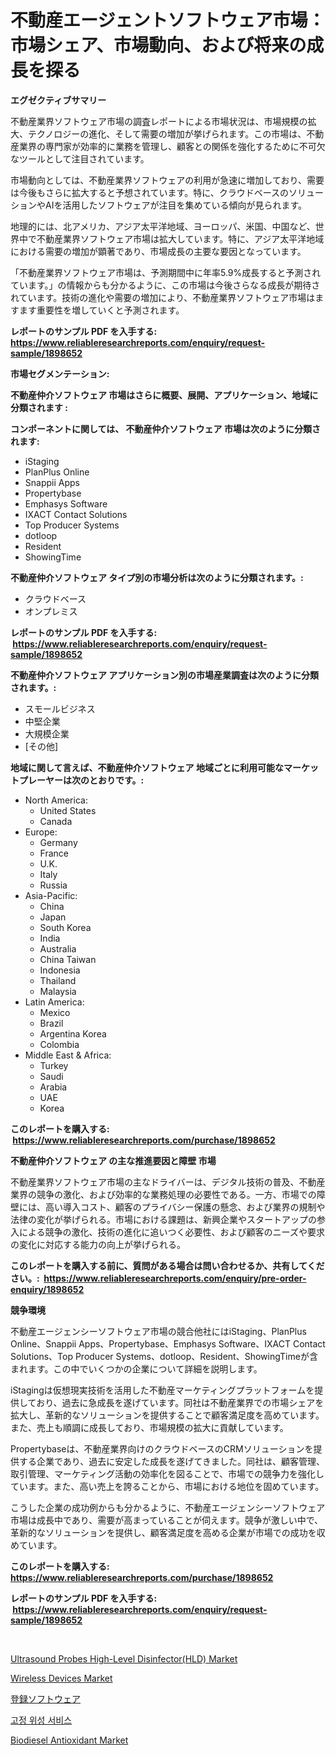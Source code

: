 <p><h1>不動産エージェントソフトウェア市場：市場シェア、市場動向、および将来の成長を探る</h1></p><p><strong>エグゼクティブサマリー</strong></p>
<p><p>不動産業界ソフトウェア市場の調査レポートによる市場状況は、市場規模の拡大、テクノロジーの進化、そして需要の増加が挙げられます。この市場は、不動産業界の専門家が効率的に業務を管理し、顧客との関係を強化するために不可欠なツールとして注目されています。</p><p>市場動向としては、不動産業界ソフトウェアの利用が急速に増加しており、需要は今後もさらに拡大すると予想されています。特に、クラウドベースのソリューションやAIを活用したソフトウェアが注目を集めている傾向が見られます。</p><p>地理的には、北アメリカ、アジア太平洋地域、ヨーロッパ、米国、中国など、世界中で不動産業界ソフトウェア市場は拡大しています。特に、アジア太平洋地域における需要の増加が顕著であり、市場成長の主要な要因となっています。</p><p>「不動産業界ソフトウェア市場は、予測期間中に年率5.9%成長すると予測されています。」の情報からも分かるように、この市場は今後さらなる成長が期待されています。技術の進化や需要の増加により、不動産業界ソフトウェア市場はますます重要性を増していくと予測されます。</p></p>
<p><strong>レポートのサンプル PDF を入手する: <a href="https://www.reliableresearchreports.com/enquiry/request-sample/1898652">https://www.reliableresearchreports.com/enquiry/request-sample/1898652</a></strong></p>
<p><strong>市場セグメンテーション:</strong></p>
<p><strong> 不動産仲介ソフトウェア 市場はさらに概要、展開、アプリケーション、地域に分類されます :</strong></p>
<p><strong>コンポーネントに関しては、 不動産仲介ソフトウェア 市場は次のように分類されます: &nbsp;</strong></p>
<p><ul><li>iStaging</li><li>PlanPlus Online</li><li>Snappii Apps</li><li>Propertybase</li><li>Emphasys Software</li><li>IXACT Contact Solutions</li><li>Top Producer Systems</li><li>dotloop</li><li>Resident</li><li>ShowingTime</li></ul></p>
<p><strong> 不動産仲介ソフトウェア タイプ別の市場分析は次のように分類されます。:</strong></p>
<p><ul><li>クラウドベース</li><li>オンプレミス</li></ul></p>
<p><strong>レポートのサンプル PDF を入手する: &nbsp;<a href="https://www.reliableresearchreports.com/enquiry/request-sample/1898652">https://www.reliableresearchreports.com/enquiry/request-sample/1898652</a></strong></p>
<p><strong> 不動産仲介ソフトウェア アプリケーション別の市場産業調査は次のように分類されます。:</strong></p>
<p><ul><li>スモールビジネス</li><li>中堅企業</li><li>大規模企業</li><li>[その他]</li></ul></p>
<p><strong>地域に関して言えば、不動産仲介ソフトウェア 地域ごとに利用可能なマーケットプレーヤーは次のとおりです。:</strong></p>
<p><ul>
    <li>
        North America:
        <ul>
            <li>United States</li>
            <li>Canada</li>
        </ul>
    </li>
    <li>
        Europe:
        <ul>
            <li>Germany</li>
            <li>France</li>
            <li>U.K.</li>
            <li>Italy</li>
            <li>Russia</li>
        </ul>
    </li>
    <li>
        Asia-Pacific:
        <ul>
            <li>China</li>
            <li>Japan</li>
            <li>South Korea</li>
            <li>India</li>
            <li>Australia</li>
            <li>China Taiwan</li>
            <li>Indonesia</li>
            <li>Thailand</li>
            <li>Malaysia</li>
        </ul>
    </li>
    <li>
        Latin America:
        <ul>
            <li>Mexico</li>
            <li>Brazil</li>
            <li>Argentina Korea</li>
            <li>Colombia</li>
        </ul>
    </li>
    <li>
        Middle East & Africa:
        <ul>
            <li>Turkey</li>
            <li>Saudi</li>
            <li>Arabia</li>
            <li>UAE</li>
            <li>Korea</li>
        </ul>
    </li>
    </ul></p>
<p><strong>このレポートを購入する: &nbsp;<a href="https://www.reliableresearchreports.com/purchase/1898652">https://www.reliableresearchreports.com/purchase/1898652</a></strong></p>
<p><strong>不動産仲介ソフトウェア の主な推進要因と障壁 市場</strong></p>
<p><p>不動産業界ソフトウェア市場の主なドライバーは、デジタル技術の普及、不動産業界の競争の激化、および効率的な業務処理の必要性である。一方、市場での障壁には、高い導入コスト、顧客のプライバシー保護の懸念、および業界の規制や法律の変化が挙げられる。市場における課題は、新興企業やスタートアップの参入による競争の激化、技術の進化に追いつく必要性、および顧客のニーズや要求の変化に対応する能力の向上が挙げられる。</p></p>
<p><strong>このレポートを購入する前に、質問がある場合は問い合わせるか、共有してください。:&nbsp; <a href="https://www.reliableresearchreports.com/enquiry/pre-order-enquiry/1898652">https://www.reliableresearchreports.com/enquiry/pre-order-enquiry/1898652</a></strong></p>
<p><strong>競争環境</strong></p>
<p><p>不動産エージェンシーソフトウェア市場の競合他社にはiStaging、PlanPlus Online、Snappii Apps、Propertybase、Emphasys Software、IXACT Contact Solutions、Top Producer Systems、dotloop、Resident、ShowingTimeが含まれます。この中でいくつかの企業について詳細を説明します。</p><p>iStagingは仮想現実技術を活用した不動産マーケティングプラットフォームを提供しており、過去に急成長を遂げています。同社は不動産業界での市場シェアを拡大し、革新的なソリューションを提供することで顧客満足度を高めています。また、売上も順調に成長しており、市場規模の拡大に貢献しています。</p><p>Propertybaseは、不動産業界向けのクラウドベースのCRMソリューションを提供する企業であり、過去に安定した成長を遂げてきました。同社は、顧客管理、取引管理、マーケティング活動の効率化を図ることで、市場での競争力を強化しています。また、高い売上を誇ることから、市場における地位を固めています。</p><p>こうした企業の成功例からも分かるように、不動産エージェンシーソフトウェア市場は成長中であり、需要が高まっていることが伺えます。競争が激しい中で、革新的なソリューションを提供し、顧客満足度を高める企業が市場での成功を収めています。</p></p>
<p><strong>このレポートを購入する: &nbsp; <a href="https://www.reliableresearchreports.com/purchase/1898652">https://www.reliableresearchreports.com/purchase/1898652</a></strong></p>
<p><strong>レポートのサンプル PDF を入手する: &nbsp;<a href="https://www.reliableresearchreports.com/enquiry/request-sample/1898652">https://www.reliableresearchreports.com/enquiry/request-sample/1898652</a></strong><strong></strong></p>
<p>&nbsp;</p>
<p><p><a href="https://issuu.com/reportprime-2/docs/ultrasound-probes-high-level-disinfectorhld-market">Ultrasound Probes High-Level Disinfector(HLD) Market</a></p><p><a href="https://issuu.com/reportprime-2/docs/wireless-devices-market-size-2030.pptx">Wireless Devices Market</a></p><p><a href="https://github.com/cnnriuez22368/Market-Research-Report-List-1/blob/main/6821434194355.md">登録ソフトウェア</a></p><p><a href="https://github.com/crfsywufhm81415/Market-Research-Report-List-1/blob/main/6868487194078.md">고정 위성 서비스</a></p><p><a href="https://github.com/bmorecock/Market-Research-Report-List-2/blob/main/biodiesel-antioxidant-market.md">Biodiesel Antioxidant Market</a></p></p>